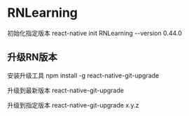 # RNLearning

初始化指定版本
react-native init RNLearning --version 0.44.0

## 升级RN版本

安装升级工具
npm install -g react-native-git-upgrade

升级到最新版本
react-native-git-upgrade

升级到指定版本
react-native-git-upgrade x.y.z
